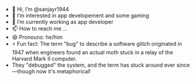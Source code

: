 - 👋 Hi, I’m @sanjayr1944
- 👀 I’m interested in app developement and some gaming
- 🌱 I’m currently working as app developer
- 📫 How to reach me ...
- 😄 Pronouns: he/him
- ⚡ Fun fact: The term "bug" to describe a software glitch originated in 1947 when engineers found an actual moth stuck in a relay of the Harvard Mark II computer.
-  They "debugged" the system, and the term has stuck around ever since—though now it's metaphorical!

<!---
sanjayr1944/sanjayr1944 is a ✨ special ✨ repository because its `README.md` (this file) appears on your GitHub profile.
You can click the Preview link to take a look at your changes.
--->
